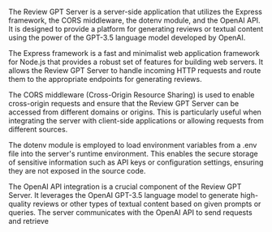 The Review GPT Server is a server-side application that utilizes the Express framework, the CORS middleware, the dotenv module, and the OpenAI API. It is designed to provide a platform for generating reviews or textual content using the power of the GPT-3.5 language model developed by OpenAI.

The Express framework is a fast and minimalist web application framework for Node.js that provides a robust set of features for building web servers. It allows the Review GPT Server to handle incoming HTTP requests and route them to the appropriate endpoints for generating reviews.

The CORS middleware (Cross-Origin Resource Sharing) is used to enable cross-origin requests and ensure that the Review GPT Server can be accessed from different domains or origins. This is particularly useful when integrating the server with client-side applications or allowing requests from different sources.

The dotenv module is employed to load environment variables from a .env file into the server's runtime environment. This enables the secure storage of sensitive information such as API keys or configuration settings, ensuring they are not exposed in the source code.

The OpenAI API integration is a crucial component of the Review GPT Server. It leverages the OpenAI GPT-3.5 language model to generate high-quality reviews or other types of textual content based on given prompts or queries. The server communicates with the OpenAI API to send requests and retrieve
